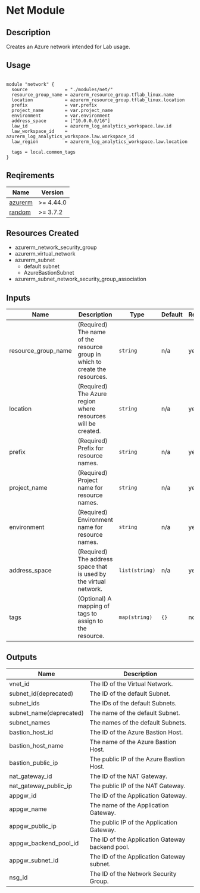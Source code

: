 # Net Module

## Description

Creates an Azure network intended for Lab usage.

## Usage

```hcl

module "network" {
  source              = "./modules/net/"
  resource_group_name = azurerm_resource_group.tflab_linux.name
  location            = azurerm_resource_group.tflab_linux.location
  prefix              = var.prefix
  project_name        = var.project_name
  environment         = var.environment
  address_space       = ["10.0.0.0/16"]
  law_id              = azurerm_log_analytics_workspace.law.id
  law_workspace_id    = azurerm_log_analytics_workspace.law.workspace_id
  law_region          = azurerm_log_analytics_workspace.law.location

  tags = local.common_tags
}
```

## Reqirements

| Name                                                                            | Version   |
| ------------------------------------------------------------------------------- | --------- |
| <a href="https://registry.terraform.io/providers/hashicorp/azurerm">azurerm</a> | >= 4.44.0 |
| <a href="https://registry.terraform.io/providers/hashicorp/random">random</a>   | >= 3.7.2  |

## Resources Created

- azurerm_network_security_group
- azurerm_virtual_network
- azurerm_subnet
  - default subnet
  - AzureBastionSubnet
- azurerm_subnet_network_security_group_association

## Inputs

| Name                | Description                                                                 | Type           | Default | Required |
| ------------------- | --------------------------------------------------------------------------- | -------------- | ------- | -------- |
| resource_group_name | (Required) The name of the resource group in which to create the resources. | `string`       | n/a     | yes      |
| location            | (Required) The Azure region where resources will be created.                | `string`       | n/a     | yes      |
| prefix              | (Required) Prefix for resource names.                                       | `string`       | n/a     | yes      |
| project_name        | (Required) Project name for resource names.                                 | `string`       | n/a     | yes      |
| environment         | (Required) Environment name for resource names.                             | `string`       | n/a     | yes      |
| address_space       | (Required) The address space that is used by the virtual network.           | `list(string)` | n/a     | yes      |
| tags                | (Optional) A mapping of tags to assign to the resource.                     | `map(string)`  | `{}`    | no       |

## Outputs

| Name                    | Description                                     |
| ----------------------- | ----------------------------------------------- |
| vnet_id                 | The ID of the Virtual Network.                  |
| subnet_id(deprecated)   | The ID of the default Subnet.                   |
| subnet_ids              | The IDs of the default Subnets.                 |
| subnet_name(deprecated) | The name of the default Subnet.                 |
| subnet_names            | The names of the default Subnets.               |
| bastion_host_id         | The ID of the Azure Bastion Host.               |
| bastion_host_name       | The name of the Azure Bastion Host.             |
| bastion_public_ip       | The public IP of the Azure Bastion Host.        |
| nat_gateway_id          | The ID of the NAT Gateway.                      |
| nat_gateway_public_ip   | The public IP of the NAT Gateway.               |
| appgw_id                | The ID of the Application Gateway.              |
| appgw_name              | The name of the Application Gateway.            |
| appgw_public_ip         | The public IP of the Application Gateway.       |
| appgw_backend_pool_id   | The ID of the Application Gateway backend pool. |
| appgw_subnet_id         | The ID of the Application Gateway subnet.       |
| nsg_id                  | The ID of the Network Security Group.           |
